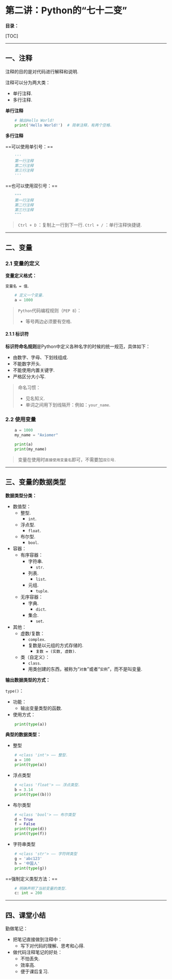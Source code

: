 # 第二讲：Python的“七十二变”

**目录：**

[TOC]

---

## 一、注释

注释的目的是对代码进行解释和说明.

注释可以分为两大类：
* 单行注释.
* 多行注释.

**单行注释**

``` Python
    # 输出Hello World!
    print('Hello World!')  # 简单注释，有两个空格.
```

**多行注释**

==可以使用单引号：==

``` Python
    '''
    第一行注释
    第二行注释
    第三行注释
    '''
```

==也可以使用双引号：==

``` Python
    """
    第一行注释
    第二行注释
    第三行注释
    """
```

> `Ctrl + D` ：复制上一行到下一行.
> `Ctrl + /` ：单行注释快捷键.

---

## 二、变量

### 2.1 变量的定义

**变量定义格式：**

`变量名 = 值`.

``` Python
    # 定义一个变量.
    a = 1000
```

> `Python`代码编程规则（`PEP 8`）：
> * 等号两边必须要有空格.

#### 2.1.1 标识符

**标识符命名规则**是Python中定义各种名字的时候的统一规范，具体如下：

* 由数字、字母、下划线组成.
* 不能数字开头.
* 不能使用内置关键字.
* 严格区分大小写.

> 命名习惯：
> * 见名知义.
> * 单词之间用下划线隔开：例如：`your_name`.

### 2.2 使用变量

``` Python
    a = 1000
    my_name = "Axiomer"

    print(a)
    print(my_name)
```

> 变量在使用时`直接使用变量名`即可，不需要加`双引号`.

---

## 三、变量的数据类型

**数据类型分类：**

* 数值型：
  * 整型.
    * `int`.
  * 浮点型.
    * `float`.
  * 布尔型.
    * `bool`.
* 容器：
  * 有序容器：
    * 字符串.
      * `str`.
    * 列表.
      * `list`.
    * 元组.
      * `tuple`.
  * 无序容器：
    * 字典.
      * `dict`.
    * 集合.
      * `set`.
* 其他：
  * 虚数/复数：
    * `complex`.
    * 复数是以元组的方式存储的.
      * `复数 = (实数, 虚数)`.
  * 类（自定义）：
    * `class`.
    * 用类创建的东西，被称为“`对象`”或者“`实例`”，而不是叫变量.

**输出数据类型的方式：**

`type()`：
* 功能：
  * 输出变量类型的函数.
* 使用方式：

``` Python
    print(type(a))
```

**典型的数据类型：**

* 整型

``` Python
    # <class 'int'> —— 整型.
    a = 100
    print(type(a))
```

* 浮点类型

``` Python
    # <class 'float'> —— 浮点类型.
    b = 3.14
    print(type((b)))
```

* 布尔类型

``` Python
    # <class 'bool'> —— 布尔类型
    d = True
    f = False
    print(type(d))
    print(type(f))
```

* 字符串类型

``` Python
    # <class 'str'> —— 字符转类型
    g = 'abc123'
    h = '中国人'
    print(type(g))
```

==强制定义类型方法：==

``` Python
    # 明确声明了当前变量的类型.
    c: int = 200
```

---

## 四、课堂小结

勤做笔记：
* 把笔记直接做到注释中：
  * 写下对代码的理解、思考和心得.
* 做代码注释笔记的好处：
  * 不怕丢失.
  * 效率高.
  * 便于课后复习.